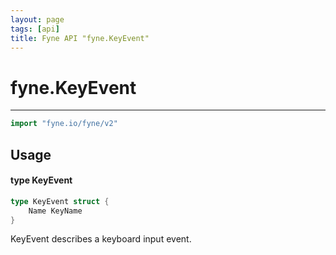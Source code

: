 ```yaml
---
layout: page
tags: [api]
title: Fyne API "fyne.KeyEvent"
---
```


# fyne.KeyEvent
---
```go
import "fyne.io/fyne/v2"
```

## Usage

#### type KeyEvent

```go
type KeyEvent struct {
	Name KeyName
}
```

KeyEvent describes a keyboard input event.
